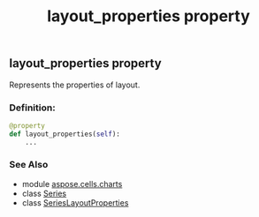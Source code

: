 ﻿---
title: layout_properties property
second_title: Aspose.Cells for Python via .NET API References
description: 
type: docs
weight: 300
url: /aspose.cells.charts/series/layout_properties/
is_root: false
---

## layout_properties property


Represents the properties of layout.
### Definition:
```python
@property
def layout_properties(self):
    ...
```

### See Also
* module [aspose.cells.charts](../../)
* class [Series](/cells/python-net/aspose.cells.charts/series)
* class [SeriesLayoutProperties](/cells/python-net/aspose.cells.charts/serieslayoutproperties)
